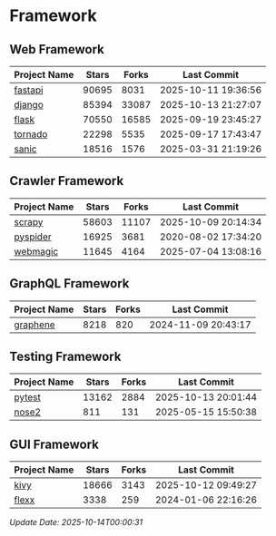 # Framework

## Web Framework
| Project Name | Stars | Forks | Last Commit |
| ------------ | ----- | ----- | ----------- |
| [fastapi](https://github.com/fastapi/fastapi) | 90695 | 8031 | 2025-10-11 19:36:56 |
| [django](https://github.com/django/django) | 85394 | 33087 | 2025-10-13 21:27:07 |
| [flask](https://github.com/pallets/flask) | 70550 | 16585 | 2025-09-19 23:45:27 |
| [tornado](https://github.com/tornadoweb/tornado) | 22298 | 5535 | 2025-09-17 17:43:47 |
| [sanic](https://github.com/sanic-org/sanic) | 18516 | 1576 | 2025-03-31 21:19:26 |

## Crawler Framework
| Project Name | Stars | Forks | Last Commit |
| ------------ | ----- | ----- | ----------- |
| [scrapy](https://github.com/scrapy/scrapy) | 58603 | 11107 | 2025-10-09 20:14:34 |
| [pyspider](https://github.com/binux/pyspider) | 16925 | 3681 | 2020-08-02 17:34:20 |
| [webmagic](https://github.com/code4craft/webmagic) | 11645 | 4164 | 2025-07-04 13:08:16 |

## GraphQL Framework
| Project Name | Stars | Forks | Last Commit |
| ------------ | ----- | ----- | ----------- |
| [graphene](https://github.com/graphql-python/graphene) | 8218 | 820 | 2024-11-09 20:43:17 |

## Testing Framework
| Project Name | Stars | Forks | Last Commit |
| ------------ | ----- | ----- | ----------- |
| [pytest](https://github.com/pytest-dev/pytest) | 13162 | 2884 | 2025-10-13 20:01:44 |
| [nose2](https://github.com/nose-devs/nose2) | 811 | 131 | 2025-05-15 15:50:38 |

## GUI Framework
| Project Name | Stars | Forks | Last Commit |
| ------------ | ----- | ----- | ----------- |
| [kivy](https://github.com/kivy/kivy) | 18666 | 3143 | 2025-10-12 09:49:27 |
| [flexx](https://github.com/flexxui/flexx) | 3338 | 259 | 2024-01-06 22:16:26 |

*Update Date: 2025-10-14T00:00:31*